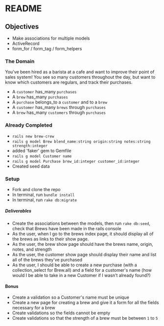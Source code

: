 # README

## Objectives
* Make associations for multiple models
* ActiveRecord
* form_for / form_tag / form_helpers

### The Domain
You've been hired as a barista at a cafe and want to improve their point of sales system!
You see so many customers throughout the day, but want to know which customers are regulars, and track their purchases.

* A `customer` has_many `purchases`
* A `brew` has_many `purchases`
* A `purchase` belongs_to a `customer` and to a `brew`
* A `customer` has_many `brews` through `purchases`
* A `brew` has_many `customers` through `purchases`

### Already Completed
* `rails new brew-crew`
* `rails g model Brew blend_name:string origin:string notes:string strength:integer`
* added 'faker' gem to Gemfile
* `rails g model Customer name`
* `rails g model Purchase brew_id:integer customer_id:integer`
* Created seed data

### Setup
* Fork and clone the repo
* In terminal, run `bundle install`
* In terminal, run `rake db:migrate`

##### Deliverables
* Create the associations between the models, then run `rake db:seed`, check that Brews have been made in the rails console
* As the user, when I go to the brews index page, it should display all of the brews as links to their show page.
* As the user, the brew show page should have the brews name, origin, notes, and strength
* As the user, the customer show page should display their name and list all of the brews they've purchased
* As the user, I should be able to create a new purchase (with a collection_select for Brew.all) and a field for a customer's name (how would I be able to take in a new Customer if I wasn't already found?)

#### Bonus
* Create a validation so a Customer's name must be unique
* Create a new page for creating a brew and give it a form for all the fields necessary for a brew
* Create validations so the fields cannot be empty
* Create validations so that the strength of a brew must be between `1` to `5`
